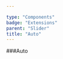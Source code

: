```yaml
---

type: "Components"
badge: "Extensions"
parent: "Slider"
title: "Auto"
---
```


###Auto

<demo>
  <demovanilla src="vanilla/demos/slider/auto">
  </demovanilla>
</demo>
